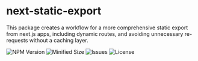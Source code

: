 # next-static-export

This package creates a workflow for a more comprehensive static export from next.js apps, including dynamic routes, and avoiding unnecessary re-requests without a caching layer.

![NPM Version](https://img.shields.io/npm/v/@tone-row/next-static-export) ![Minified Size](https://img.shields.io/bundlephobia/min/@tone-row/next-static-export) ![Issues](https://img.shields.io/github/issues/tone-row/next-static-export) ![License](https://img.shields.io/github/license/tone-row/next-static-export)

